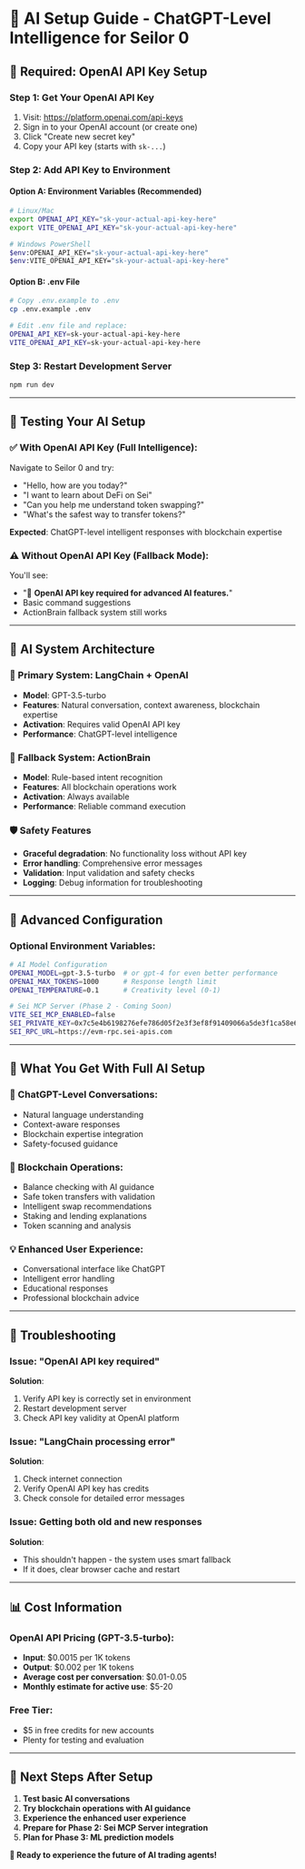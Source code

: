 # 🚀 **AI Setup Guide - ChatGPT-Level Intelligence for Seilor 0**

## 🔑 **Required: OpenAI API Key Setup**

### **Step 1: Get Your OpenAI API Key**
1. Visit: https://platform.openai.com/api-keys
2. Sign in to your OpenAI account (or create one)
3. Click "Create new secret key"
4. Copy your API key (starts with `sk-...`)

### **Step 2: Add API Key to Environment**

#### **Option A: Environment Variables (Recommended)**
```bash
# Linux/Mac
export OPENAI_API_KEY="sk-your-actual-api-key-here"
export VITE_OPENAI_API_KEY="sk-your-actual-api-key-here"

# Windows PowerShell
$env:OPENAI_API_KEY="sk-your-actual-api-key-here"
$env:VITE_OPENAI_API_KEY="sk-your-actual-api-key-here"
```

#### **Option B: .env File**
```bash
# Copy .env.example to .env
cp .env.example .env

# Edit .env file and replace:
OPENAI_API_KEY=sk-your-actual-api-key-here
VITE_OPENAI_API_KEY=sk-your-actual-api-key-here
```

### **Step 3: Restart Development Server**
```bash
npm run dev
```

---

## 🧪 **Testing Your AI Setup**

### **✅ With OpenAI API Key (Full Intelligence):**
Navigate to Seilor 0 and try:
- "Hello, how are you today?"
- "I want to learn about DeFi on Sei"
- "Can you help me understand token swapping?"
- "What's the safest way to transfer tokens?"

**Expected**: ChatGPT-level intelligent responses with blockchain expertise

### **⚠️ Without OpenAI API Key (Fallback Mode):**
You'll see:
- "🔑 **OpenAI API key required for advanced AI features.**"
- Basic command suggestions
- ActionBrain fallback system still works

---

## 🎯 **AI System Architecture**

### **🧠 Primary System: LangChain + OpenAI**
- **Model**: GPT-3.5-turbo
- **Features**: Natural conversation, context awareness, blockchain expertise
- **Activation**: Requires valid OpenAI API key
- **Performance**: ChatGPT-level intelligence

### **🔄 Fallback System: ActionBrain**
- **Model**: Rule-based intent recognition
- **Features**: All blockchain operations work
- **Activation**: Always available
- **Performance**: Reliable command execution

### **🛡️ Safety Features**
- **Graceful degradation**: No functionality loss without API key
- **Error handling**: Comprehensive error messages
- **Validation**: Input validation and safety checks
- **Logging**: Debug information for troubleshooting

---

## 🚀 **Advanced Configuration**

### **Optional Environment Variables:**
```bash
# AI Model Configuration
OPENAI_MODEL=gpt-3.5-turbo  # or gpt-4 for even better performance
OPENAI_MAX_TOKENS=1000      # Response length limit
OPENAI_TEMPERATURE=0.1      # Creativity level (0-1)

# Sei MCP Server (Phase 2 - Coming Soon)
VITE_SEI_MCP_ENABLED=false
SEI_PRIVATE_KEY=0x7c5e4b6198276efe786d05f2e3f3ef8f91409066a5de3f1ca58e630c3445c684
SEI_RPC_URL=https://evm-rpc.sei-apis.com
```

---

## 🎉 **What You Get With Full AI Setup**

### **🤖 ChatGPT-Level Conversations:**
- Natural language understanding
- Context-aware responses
- Blockchain expertise integration
- Safety-focused guidance

### **🔧 Blockchain Operations:**
- Balance checking with AI guidance
- Safe token transfers with validation
- Intelligent swap recommendations
- Staking and lending explanations
- Token scanning and analysis

### **💡 Enhanced User Experience:**
- Conversational interface like ChatGPT
- Intelligent error handling
- Educational responses
- Professional blockchain advice

---

## 🔧 **Troubleshooting**

### **Issue: "OpenAI API key required"**
**Solution**: 
1. Verify API key is correctly set in environment
2. Restart development server
3. Check API key validity at OpenAI platform

### **Issue: "LangChain processing error"**
**Solution**:
1. Check internet connection
2. Verify OpenAI API key has credits
3. Check console for detailed error messages

### **Issue: Getting both old and new responses**
**Solution**: 
- This shouldn't happen - the system uses smart fallback
- If it does, clear browser cache and restart

---

## 📊 **Cost Information**

### **OpenAI API Pricing (GPT-3.5-turbo):**
- **Input**: $0.0015 per 1K tokens
- **Output**: $0.002 per 1K tokens
- **Average cost per conversation**: $0.01-0.05
- **Monthly estimate for active use**: $5-20

### **Free Tier:**
- $5 in free credits for new accounts
- Plenty for testing and evaluation

---

## 🎯 **Next Steps After Setup**

1. **Test basic AI conversations**
2. **Try blockchain operations with AI guidance**
3. **Experience the enhanced user experience**
4. **Prepare for Phase 2: Sei MCP Server integration**
5. **Plan for Phase 3: ML prediction models**

**🚀 Ready to experience the future of AI trading agents!**